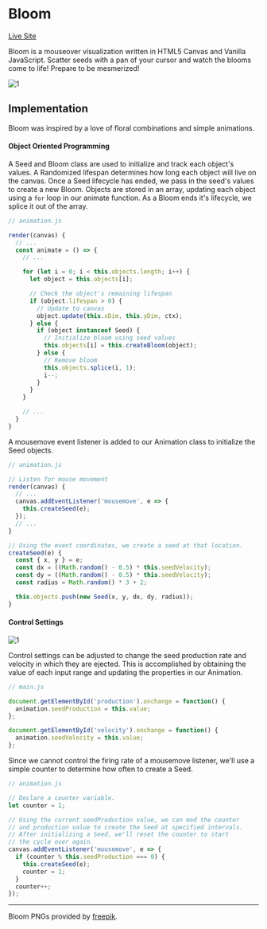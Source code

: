# Bloom
[Live Site](https://youngmanalive.github.io/bloom)

Bloom is a mouseover visualization written in HTML5 Canvas and Vanilla JavaScript. Scatter seeds with a pan of your cursor and watch the blooms come to life! Prepare to be mesmerized!

![1](assets/gifs/1.gif)


## Implementation

Bloom was inspired by a love of floral combinations and simple animations.

#### Object Oriented Programming


A Seed and Bloom class are used to initialize and track each object's values. A Randomized lifespan determines how long each object will live on the canvas. Once a Seed lifecycle has ended, we pass in the seed's values to create a new Bloom. Objects are stored in an array, updating each object using a `for` loop in our animate function. As a Bloom ends it's lifecycle, we splice it out of the array.

```JavaScript
// animation.js

render(canvas) {
  // ...
  const animate = () => {
    // ...

    for (let i = 0; i < this.objects.length; i++) {
      let object = this.objects[i];

      // Check the object's remaining lifespan
      if (object.lifespan > 0) {
        // Update to canvas
        object.update(this.xDim, this.yDim, ctx);
      } else {
        if (object instanceof Seed) {
          // Initialize bloom using seed values
          this.objects[i] = this.createBloom(object);
        } else {
          // Remove bloom
          this.objects.splice(i, 1);
          i--;
        }
      }
    }

    // ...
  }
}
```


A mousemove event listener is added to our Animation class to initialize the Seed objects.

```JavaScript
// animation.js

// Listen for mouse movement
render(canvas) {
  // ...
  canvas.addEventListener('mousemove', e => {
    this.createSeed(e);
  });
  // ...
}

// Using the event coordinates, we create a seed at that location.
createSeed(e) {
  const { x, y } = e;
  const dx = ((Math.random() - 0.5) * this.seedVelocity);
  const dy = ((Math.random() - 0.5) * this.seedVelocity);
  const radius = Math.random() * 3 + 2;

  this.objects.push(new Seed(x, y, dx, dy, radius));
}
```

#### Control Settings

![1](assets/gifs/2.gif)

Control settings can be adjusted to change the seed production rate and velocity in which they are ejected. This is accomplished by obtaining the value of each input range and updating the properties in our Animation.

```JavaScript
// main.js

document.getElementById('production').onchange = function() {
  animation.seedProduction = this.value;
};

document.getElementById('velocity').onchange = function() {
  animation.seedVelocity = this.value;
};
```

Since we cannot control the firing rate of a mousemove listener, we'll use a simple counter to determine how often to create a Seed.

```JavaScript
// animation.js

// Declare a counter variable.
let counter = 1;

// Using the current seedProduction value, we can mod the counter
// and production value to create the Seed at specified intervals.
// After initializing a Seed, we'll reset the counter to start
// the cycle over again.
canvas.addEventListener('mousemove', e => {
  if (counter % this.seedProduction === 0) {
    this.createSeed(e);
    counter = 1;
  }
  counter++;
});
```

---
Bloom PNGs provided by [freepik](https://www.freepik.com).
